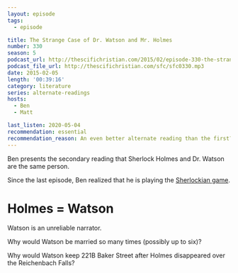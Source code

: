 ```yaml
---
layout: episode
tags:
  - episode

title: The Strange Case of Dr. Watson and Mr. Holmes
number: 330
season: 5
podcast_url: http://thescifichristian.com/2015/02/episode-330-the-strange-case-of-dr-watson-and-mr-holmes/
podcast_file_url: http://thescifichristian.com/sfc/sfc0330.mp3
date: 2015-02-05
length: '00:39:16'
category: literature
series: alternate-readings
hosts:
  - Ben
  - Matt

last_listen: 2020-05-04
recommendation: essential
recommendation_reason: An even better alternate reading than the first?
---
```


Ben presents the secondary reading that Sherlock Holmes and Dr. Watson are the same person.

Since the last episode, Ben realized that he is playing the [Sherlockian game](https://en.m.wikipedia.org/wiki/Sherlockian_game).

# Holmes = Watson
Watson is an unreliable narrator.

Why would Watson be married so many times (possibly up to six)?

Why would Watson keep 221B Baker Street after Holmes disappeared over the Reichenbach Falls?